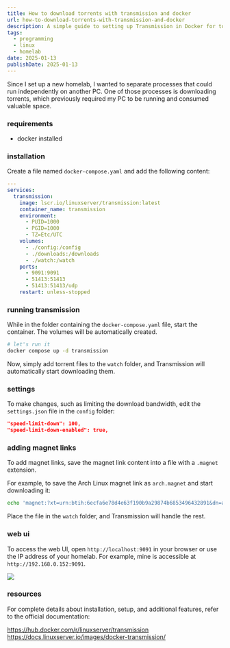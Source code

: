 ```yaml
---
title: How to download torrents with transmission and docker
url: how-to-download-torrents-with-transmission-and-docker
description: A simple guide to setting up Transmission in Docker for torrent downloading
tags:
  - programming
  - linux
  - homelab
date: 2025-01-13
publishDate: 2025-01-13
---
```

Since I set up a new homelab, I wanted to separate processes that could run independently on another PC. One of those processes is downloading torrents, which previously required my PC to be running and consumed valuable space.

### requirements

- docker installed

### installation

Create a file named `docker-compose.yaml` and add the following content:

```yaml
---
services:
  transmission:
    image: lscr.io/linuxserver/transmission:latest
    container_name: transmission
    environment:
      - PUID=1000
      - PGID=1000
      - TZ=Etc/UTC
    volumes:
      - ./config:/config
      - ./downloads:/downloads
      - ./watch:/watch
    ports:
      - 9091:9091
      - 51413:51413
      - 51413:51413/udp
    restart: unless-stopped

```

### running transmission

While in the folder containing the `docker-compose.yaml` file, start the container. The volumes will be automatically created.

```bash
# let's run it
docker compose up -d transmission
```

Now, simply add torrent files to the `watch` folder, and Transmission will automatically start downloading them.

### settings

To make changes, such as limiting the download bandwidth, edit the `settings.json` file in the `config` folder:

```json
"speed-limit-down": 100,
"speed-limit-down-enabled": true,
```

### adding magnet links

To add magnet links, save the magnet link content into a file with a `.magnet` extension.

For example, to save the Arch Linux magnet link as `arch.magnet` and start downloading it:

```bash
echo 'magnet:?xt=urn:btih:6ecfa6e78d4e63f190b9a29874b6853496432891&dn=archlinux-2025.01.01-x86_64.iso' > arch.magnet
```

Place the file in the `watch` folder, and Transmission will handle the rest.
### web ui

To access the web UI, open `http://localhost:9091` in your browser or use the IP address of your homelab. For example, mine is accessible at `http://192.168.0.152:9091`.

![](/images/blog/20250109193310.jpg)
### resources

For complete details about installation, setup, and additional features, refer to the official documentation:

https://hub.docker.com/r/linuxserver/transmission
https://docs.linuxserver.io/images/docker-transmission/
